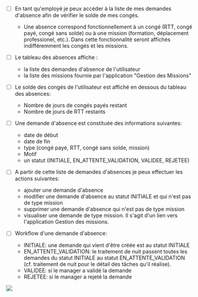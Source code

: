 * [ ] En tant qu'employé je peux accéder à la liste de mes demandes d'absence afin de vérifier le solde de mes congés. 
  * Une absence correspond fonctionnellement à un congé (RTT, congé payé, congé sans solde) ou à une mission (formation, déplacement professionel, etc.). Dans cette fonctionnalité seront affichés indifféremment les congés et les missions. 

* [ ] Le tableau des absences affiche :
  * la liste des demandes d'absence de l'utilisateur
  * la liste des missions fournie par l'application "Gestion des Missions"
  
* [ ] Le solde des congés de l'utilisateur est affiché en dessous du tableau des absences:
  * Nombre de jours de congés payés restant
  * Nombre de jours de RTT restants

* [ ] Une demande d'absence est constituée des informations suivantes:
  * date de début
  * date de fin
  * type (congé payé, RTT, congé sans solde, mission)
  * Motif
  * un statut (INITIALE, EN_ATTENTE_VALIDATION, VALIDEE, REJETEE)

* [ ] A partir de cette liste de demandes d'absences je peux effectuer les actions suivantes:
  * ajouter une demande d'absence
  * modifier une demande d'absence au statut INITIALE et qui n'est pas de type mission
  * supprimer une demande d'absence qui n'est pas de type mission
  * visualiser une demande de type mission. Il s'agit d'un lien vers l'application Gestion des missions.

* [ ] Workflow d'une demande d'absence:
  * INITIALE: une demande qui vient d'être créée est au statut INITIALE
  * EN_ATTENTE_VALIDATION: le traitement de nuit passent toutes les demandes du statut INITIALE au statut EN_ATTENTE_VALIDATION (cf. traitement de nuit pour le détail des tâches qu'il réalise).
  * VALIDEE: si le manager a validé la demande
  * REJETEE: si le manager a rejeté la demande

![](https://github.com/DiginamicFormation/ressources-atelier/raw/master/gestion-des-absences/Gestion.des.absences.png)


